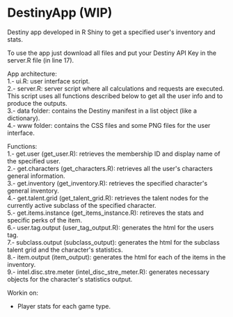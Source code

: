 # DestinyApp (WIP)
Destiny app developed in R Shiny to get a specified user's inventory and stats. 

To use the app just download all files and put your Destiny API Key in the server.R file (in line 17).

App architecture:  
1.- ui.R: user interface script.  
2.- server.R: server script where all calculations and requests are executed. This script uses all functions described below to get all the user info and to produce the outputs.  
3.- data folder: contains the Destiny manifest in a list object (like a dictionary).  
4.- www folder: contains the CSS files and some PNG files for the user interface.  

Functions:  
1.- get.user (get_user.R): retrieves the membership ID and display name of the specified user.  
2.- get.characters (get_characters.R): retrieves all the user's characters general information.  
3.- get.inventory (get_inventory.R): retrieves the specified character's general inventory.  
4.- get.talent.grid (get_talent_grid.R): retrieves the talent nodes for the currently active subclass of the specified character.  
5.- get.items.instance (get_items_instance.R): retireves the stats and specific perks of the item.  
6.- user.tag.output (user_tag_output.R): generates the html for the users tag.  
7.- subclass.output (subclass_output): generates the html for the subclass talent grid and the character's statistics.  
8.- item.output (item_output): generates the html for each of the items in the inventory.  
9.- intel.disc.stre.meter (intel_disc_stre_meter.R): generates necessary objects for the character's statistics output.  

Workin on:
- Player stats for each game type.

